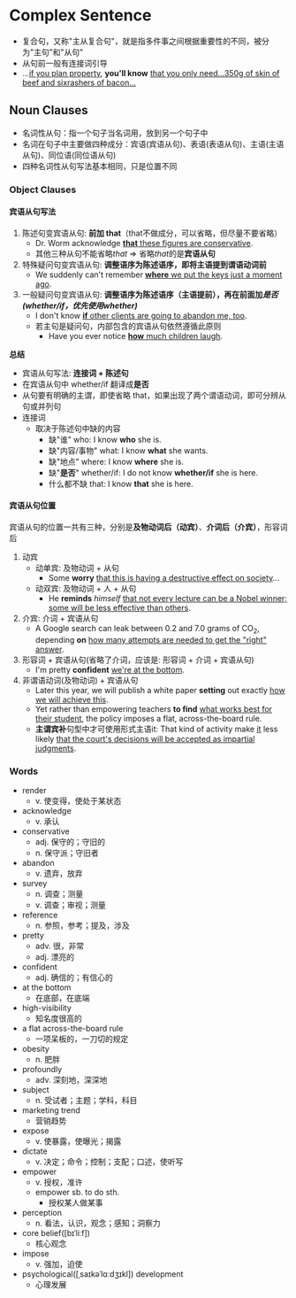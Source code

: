 # Complex Sentence

- 复合句，又称"主从复合句"，就是指多件事之间根据重要性的不同，被分为"主句"和"从句"
- 从句前一般有连接词引导
- ...<u>if you plan property</u>, **you'll know** <u>that you only need...350g of skin of beef and sixrashers of bacon...</u>

## Noun Clauses

- 名词性从句：指一个句子当名词用，放到另一个句子中
- 名词在句子中主要做四种成分：宾语(宾语从句)、表语(表语从句)、主语(主语从句)、同位语(同位语从句)
- 四种名词性从句写法基本相同，只是位置不同

### Object Clauses

#### 宾语从句写法

1. 陈述句变宾语从句: **前加 that**（that不做成分，可以省略，但尽量不要省略）
    - Dr. Worm acknowledge <u>**that** these figures are conservative</u>.
    - 其他三种从句不能省略*that* => 省略*that*的是**宾语从句**
2. 特殊疑问句变宾语从句: **调整语序为陈述语序，即将主语提到谓语动词前**
    - We suddenly can't remember <u>**where** we put the keys just a moment ago</u>.
3. 一般疑问句变宾语从句: **调整语序为陈述语序（主语提前），再在前面加*是否(whether/if，优先使用whether)***
    - I don't know <u>**if** other clients are going to abandon me, too</u>.
    - 若主句是疑问句，内部包含的宾语从句依然遵循此原则
        - Have you ever notice <u>**how** much children laugh</u>.

**总结**

- 宾语从句写法: **连接词 + 陈述句**
- 在宾语从句中 whether/if 翻译成**是否**
- 从句要有明确的主谓，即使省略 that，如果出现了两个谓语动词，即可分辨从句或并列句
- 连接词
    - 取决于陈述句中缺的内容
        - 缺"谁" who: I know **who** she is.
        - 缺"内容/事物" what: I know **what** she wants.
        - 缺"地点" where: I know **where** she is.
        - 缺"**是否**" whether/if: I do not know **whether/if** she is here.
        - 什么都不缺 that: I know **that** she is here.

#### 宾语从句位置

宾语从句的位置一共有三种，分别是**及物动词后（动宾）**、**介词后（介宾）**，形容词后

1. 动宾
    - 动单宾: 及物动词 + 从句
        - Some **worry** <u>that this is having a destructive effect on society</u>...
    - 动双宾: 及物动词 + 人 + 从句
        - He **reminds** *himself* <u>that not every lecture can be a Nobel winner; some will be less effective than others</u>.
2. 介宾: 介词 + 宾语从句
    - A Google search can leak between 0.2 and 7.0 grams of CO<sub>2</sub>, depending **on** <u>how many attempts are needed to get the "right" answer</u>.
3. 形容词 + 宾语从句(省略了介词，应该是: 形容词 + 介词 + 宾语从句)
    - I'm pretty **confident** <u>we're at the bottom</u>.
4. 非谓语动词(及物动词) + 宾语从句
    - Later this year, we will publish a white paper **setting** out exactly <u>how we will achieve this</u>.
    - Yet rather than empowering teachers **to find** <u>what works best for their student</u>, the policy imposes a flat, across-the-board rule.
    - **主谓宾补**句型中才可使用形式主语it: That kind of activity make <u>it</u> less likely <u>that the court's decisions will be accepted as impartial judgments</u>.

### Words

- render
    - v. 使变得，使处于某状态
- acknowledge
    - v. 承认
- conservative
    - adj. 保守的；守旧的
    - n. 保守派；守旧者
- abandon
    - v. 遗弃，放弃
- survey
    - n. 调查；测量
    - v. 调查；审视；测量
- reference
    - n. 参照，参考；提及，涉及
- pretty
    - adv. 很，非常
    - adj. 漂亮的
- confident
    - adj. 确信的；有信心的
- at the bottom
    - 在底部，在底端
- high-visibility
    - 知名度很高的
- a flat across-the-board rule
    - 一项呆板的，一刀切的规定
- obesity
    - n. 肥胖
- profoundly
    - adv. 深刻地，深深地
- subject
    - n. 受试者；主题；学科，科目
- marketing trend
    - 营销趋势
- expose
    - v. 使暴露，使曝光；揭露
- dictate
    - v. 决定；命令；控制；支配；口述，使听写
- empower
    - v. 授权，准许
    - empower sb. to do sth.
        - 授权某人做某事
- perception
    - n. 看法，认识，观念；感知；洞察力
- core belief([bɪˈliːf])
    - 核心观念
- impose
    - v. 强加，迫使
- psychological([ˌsaɪkəˈlɑːdʒɪkl]) development
    - 心理发展
